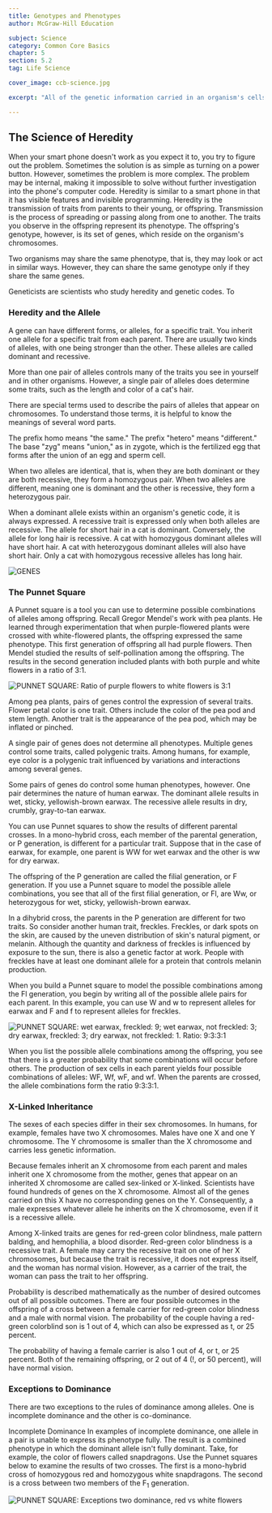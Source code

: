 ```yaml
---
title: Genotypes and Phenotypes
author: McGraw-Hill Education

subject: Science
category: Common Core Basics
chapter: 5
section: 5.2
tag: Life Science

cover_image: ccb-science.jpg

excerpt: "All of the genetic information carried in an organism's cells represents its genotype. All of the observable characteristics in a living thing, such as the shape of a leaf and the scent of a flower, are the organism's phenotype. Being familiar with the genotypes of two parent organisms makes it possible to predict the possible combinations of alleles, or variations of genes, that will occur in the offspring."

---
```

## The Science of Heredity

When your smart phone doesn't work as you expect it to, you try to figure out the problem. Sometimes the solution is as simple as turning on a power button. However, sometimes the problem is more complex. The problem may be internal, making it impossible to solve without further investigation into the phone's computer code. Heredity is similar to a smart phone in that it has visible features and invisible programming. Heredity is the transmission of traits from parents to their young, or offspring. Transmission is the process of spreading or passing along from one to another. The traits you observe in the offspring represent its phenotype. The offspring's genotype, however, is its set of genes, which reside on the organism's chromosomes.

Two organisms may share the same phenotype, that is, they may look or act in similar ways. However, they can share the same genotype only if they share the same genes.

Geneticists are scientists who study heredity and genetic codes. To

### Heredity and the Allele

A gene can have different forms, or alleles, for a specific trait. You inherit one allele for a specific trait from each parent. There are usually two kinds of alleles, with one being stronger than the other. These alleles are called dominant and recessive.

More than one pair of alleles controls many of the traits you see in yourself and in other organisms. However, a single pair of alleles does determine some traits, such as the length and color of a cat's hair.

There are special terms used to describe the pairs of alleles that appear on chromosomes. To understand those terms, it is helpful to know the meanings of several word parts.

The prefix homo means "the same." The prefix "hetero" means "different." The base "zyg" means "union," as in zygote, which is the fertilized egg that forms after the union of an egg and sperm cell.

When two alleles are identical, that is, when they are both dominant or they are both recessive, they form a homozygous pair. When two alleles are different, meaning one is dominant and the other is recessive, they form a heterozygous pair.

When a dominant allele exists within an organism's genetic code, it is always expressed. A recessive trait is expressed only when both alleles are recessive. The allele for short hair in a cat is dominant. Conversely, the allele for long hair is recessive. A cat with homozygous dominant alleles will have short hair. A cat with heterozygous dominant alleles will also have short hair. Only a cat with homozygous recessive alleles has long hair.

![GENES]()

### The Punnet Square

A Punnet square is a tool you can use to determine possible combinations of alleles among offspring. Recall Gregor Mendel's work with pea plants. He learned through experimentation that when purple-flowered plants were crossed with white-flowered plants, the offspring expressed the same phenotype. This first generation of offspring all had purple flowers. Then Mendel studied the results of self-pollination among the offspring. The results in the second generation included plants with both purple and white flowers in a ratio of 3:1.

![PUNNET SQUARE: Ratio of purple flowers to white flowers is 3:1]()

Among pea plants, pairs of genes control the expression of several traits. Flower petal color is one trait. Others include the color of the pea pod and stem length. Another trait is the appearance of the pea pod, which may be inflated or pinched.

A single pair of genes does not determine all phenotypes. Multiple genes control some traits, called polygenic traits. Among humans, for example, eye color is a polygenic trait influenced by variations and interactions among several genes.

Some pairs of genes do control some human phenotypes, however. One pair determines the nature of human earwax. The dominant allele results in wet, sticky, yellowish-brown earwax. The recessive allele results in dry, crumbly, gray-to-tan earwax.

You can use Punnet squares to show the results of different parental crosses. In a mono-hybrid cross, each member of the parental generation, or P generation, is different for a particular trait. Suppose that in the case of earwax, for example, one parent is WW for wet earwax and the other is ww for dry earwax.

The offspring of the P generation are called the filial generation, or F generation. If you use a Punnet square to model the possible allele combinations, you see that all of the first filial generation, or Fl, are Ww, or heterozygous for wet, sticky, yellowish-brown earwax.

In a dihybrid cross, the parents in the P generation are different for two traits. So consider another human trait, freckles. Freckles, or dark spots on the skin, are caused by the uneven distribution of skin's natural pigment, or melanin. Although the quantity and darkness of freckles is influenced by exposure to the sun, there is also a genetic factor at work. People with freckles have at least one dominant allele for a protein that controls melanin production.

When you build a Punnet square to model the possible combinations among the Fl generation, you begin by writing all of the possible allele pairs for each parent. In this example, you can use W and w to represent alleles for earwax and F and f to represent alleles for freckles.

![PUNNET SQUARE: wet earwax, freckled: 9; wet earwax, not freckled: 3; dry earwax, freckled: 3; dry earwax, not freckled: 1. Ratio: 9:3:3:1]()

When you list the possible allele combinations among the offspring, you see that there is a greater probability that some combinations will occur before others. The production of sex cells in each parent yields four possible combinations of alleles: WF, Wf, wF, and wf. When the parents are crossed, the allele combinations form the ratio 9:3:3:1.

### X-Linked Inheritance

The sexes of each species differ in their sex chromosomes. In humans, for example, females have two X chromosomes. Males have one X and one Y chromosome. The Y chromosome is smaller than the X chromosome and carries less genetic information.

Because females inherit an X chromosome from each parent and males inherit one X chromosome from the mother, genes that appear on an inherited X chromosome are called sex-linked or X-linked. Scientists have found hundreds of genes on the X chromosome. Almost all of the genes carried on this X have no corresponding genes on the Y. Consequently, a male expresses whatever allele he inherits on the X chromosome, even if it is a recessive allele.

Among X-linked traits are genes for red-green color blindness, male pattern balding, and hemophilia, a blood disorder. Red-green color blindness is a recessive trait. A female may carry the recessive trait on one of her X chromosomes, but because the trait is recessive, it does not express itself, and the woman has normal vision. However, as a carrier of the trait, the woman can pass the trait to her offspring.

Probability is described mathematically as the number of desired outcomes out of all possible outcomes. There are four possible outcomes in the offspring of a cross between a female carrier for red-green color blindness and a male with normal vision. The probability of the couple having a red-green colorblind son is 1 out of 4, which can also be expressed as t, or 25 percent.

The probability of having a female carrier is also 1 out of 4, or t, or 25 percent. Both of the remaining offspring, or 2 out of 4 (!, or 50 percent), will have normal vision.

### Exceptions to Dominance

There are two exceptions to the rules of dominance among alleles. One is incomplete dominance and the other is co-dominance.

Incomplete Dominance In examples of incomplete dominance, one allele in a pair is unable to express its phenotype fully. The result is a combined phenotype in which the dominant allele isn't fully dominant. Take, for example, the color of flowers called snapdragons. Use the Punnet squares below to examine the results of two crosses. The first is a mono-hybrid cross of homozygous red and homozygous white snapdragons. The second is a cross between two members of the F<sub>1</sub> generation.

![PUNNET SQUARE: Exceptions two dominance, red vs white flowers]()
